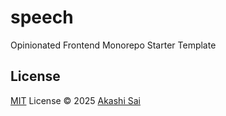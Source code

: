# speech

Opinionated Frontend Monorepo Starter Template

## License

[MIT](./LICENSE) License © 2025 [Akashi Sai](https://github.com/akashigakki)
